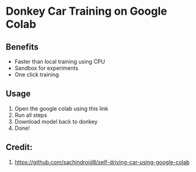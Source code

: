 # Donkey Car Training on Google Colab

## Benefits
- Faster than local training using CPU
- Sandbox for experiments
- One click training

## Usage

1. Open the google colab using this link
2. Run all steps
3. Download model back to donkey 
4. Done!


## Credit:
1. https://github.com/sachindroid8/self-driving-car-using-google-colab
